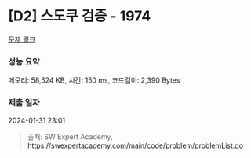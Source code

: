 # [D2] 스도쿠 검증 - 1974 

[문제 링크](https://swexpertacademy.com/main/code/problem/problemDetail.do?contestProbId=AV5Psz16AYEDFAUq) 

### 성능 요약

메모리: 58,524 KB, 시간: 150 ms, 코드길이: 2,390 Bytes

### 제출 일자

2024-01-31 23:01



> 출처: SW Expert Academy, https://swexpertacademy.com/main/code/problem/problemList.do